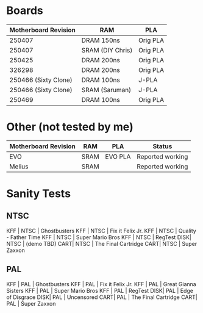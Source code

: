 # Boards

Motherboard Revision | RAM              | PLA      
---------------------|------------------|----------
250407               | DRAM 150ns       | Orig PLA 
250407               | SRAM (DIY Chris) | Orig PLA 
250425               | DRAM 200ns       | Orig PLA 
326298               | DRAM 200ns       | Orig PLA 
250466 (Sixty Clone) | DRAM 100ns       | J-PLA    
250466 (Sixty Clone) | SRAM (Saruman)   | J-PLA    
250469               | DRAM 100ns       | Orig PLA 

# Other (not tested by me)

Motherboard Revision | RAM              | PLA      | Status
---------------------|------------------|----------|-------
EVO                  | SRAM             | EVO PLA  | Reported working
Melius               | SRAM             |          | Reported working

# Sanity Tests

## NTSC

KFF | NTSC | Ghostbusters
KFF | NTSC | Fix it Felix Jr.
KFF | NTSC | Quality - Father Time
KFF | NTSC | Super Mario Bros
KFF | NTSC | RegTest
DISK| NTSC | (demo TBD)
CART| NTSC | The Final Cartridge
CART| NTSC | Super Zaxxon

## PAL

KFF | PAL  | Ghostbusters
KFF | PAL  | Fix it Felix Jr.
KFF | PAL  | Great Gianna Sisters
KFF | PAL  | Super Mario Bros
KFF | PAL  | RegTest
DISK| PAL  | Edge of Disgrace
DISK| PAL  | Uncensored
CART| PAL  | The Final Cartridge
CART| PAL  | Super Zaxxon

